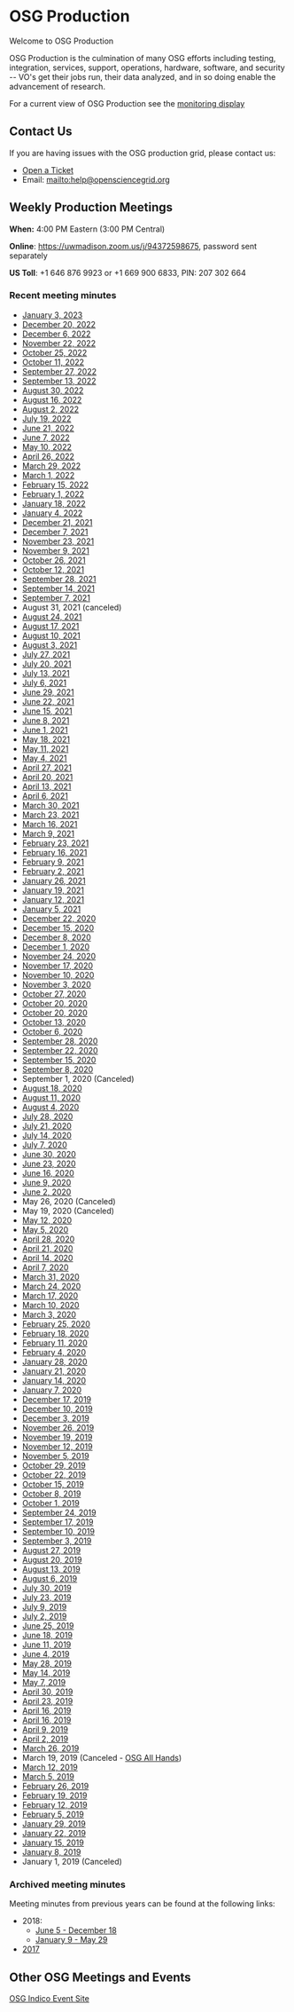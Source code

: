 OSG Production
==============

Welcome to OSG Production

OSG Production is the culmination of many OSG efforts including testing, integration, services, support, operations, hardware, software, and security -- VO's get their jobs run, their data analyzed, and in so doing enable the advancement of research.

For a current view of OSG Production see the [monitoring display](http://display.opensciencegrid.org/)


Contact Us
----------

If you are having issues with the OSG production grid, please contact us:

- [Open a Ticket](http://support.opensciencegrid.org)
- Email: <mailto:help@opensciencegrid.org>


Weekly Production Meetings
--------------------------

**When:** 4:00 PM Eastern (3:00 PM Central)

**Online**: <https://uwmadison.zoom.us/j/94372598675>, password sent separately

**US Toll**: +1 646 876 9923  or +1 669 900 6833, PIN: 207 302 664


### Recent meeting minutes ###

- [January 3, 2023](https://docs.google.com/document/d/1Qkz9rG9fCiMJPiiV6QikuaTi2YWQ60SYzvwal2avERg/edit?usp=sharing)
- [December 20, 2022](https://docs.google.com/document/d/1-9-EvEtt4ILgIDEaip0GNzOir3atQ1XIwBsBCMwWOf4/edit#)
- [December 6, 2022](https://docs.google.com/document/d/1k8Ruj2Q9l7yvONwtaNqf6y-gQj4BlWnd0LEDE7rz5SA/edit?usp=sharing)
- [November 22, 2022](https://docs.google.com/document/d/13bKxp9YvphSw4O_YeTpSeh4U4W31fYs8guu1lTUUBG0/edit#)
- [October 25, 2022](https://docs.google.com/document/d/1ziegtkg5su_IY50tXnWN9MN7GOSxyUeITtDnkxiX8jM/edit?usp=sharing)
- [October 11, 2022](https://docs.google.com/document/d/1sA8JTvFAtGbsmajcOWqCpWPMVTD2iyxKaxKrBetbtL8/edit?usp=sharing)
- [September 27, 2022](https://docs.google.com/document/d/1ZEbiJq3kG4agzjCGlXtQE3n_ZfUHh11Zk82E1_Ick9w/edit?usp=sharing)
- [September 13, 2022](https://docs.google.com/document/d/1dW5v8wWej0OEE9XSL1i0x2FRF7s-zzyBhXHvQvbklQ4/edit?usp=sharing)
- [August 30, 2022](https://docs.google.com/document/d/1cD1yi4bTX8R2OMxmACXZ_LwMjqIqbpW1gAMwq8zOWbM/edit?usp=sharing)
- [August 16, 2022](https://docs.google.com/document/d/1NUe9emif2z30Cu3O2ayQD-ZZFcyAPZr-HiNT0sLaYgA/edit?usp=sharing)
- [August 2, 2022](https://docs.google.com/document/d/1qKMQ9rLenwPftVbNeJs4SjB5qucBa6QowkcXbdw6E8Q/edit?usp=sharing)
- [July 19, 2022](https://docs.google.com/document/d/1RMdL1lJNIOzPf1AKumcP3gNhpduY6u62NL7qPnDhZnI/edit?usp=sharing)
- [June 21, 2022](https://docs.google.com/document/d/1ZUVE3v7j82c-BfZN2scM2yiIfb7kcAldUehrLyK33QI/edit?usp=sharing)
- [June 7, 2022](https://docs.google.com/document/d/1qb-0ZTIN5CCiHZpYZCXeJ53l8RqkO_-4NYG5ZKZp6_o/edit?usp=sharing)
- [May 10, 2022](https://docs.google.com/document/d/1wj_LKvYb14jvAunQkjrwjuZ2Q5hJLUJET3iwrj5-0vw/edit?usp=sharing)
- [April 26, 2022](https://docs.google.com/document/d/1I1_5C6Y4l0i0YiEFEVBo3-O-liYkOjui-k4qedYO5_8/edit?usp=sharing)
- [March 29, 2022](https://docs.google.com/document/d/1cvW5etnTGZ7G6N80Tp1pVKYNwkGYjCwIXe6ZedAnr8M/edit?usp=sharing)
- [March 1, 2022](https://docs.google.com/document/d/1JEv1MuYM-v9tnpY3VqM5DX_scHUSpZ_Ptc-PCESR2Ek/edit?usp=sharing)
- [February 15, 2022](https://docs.google.com/document/d/1bSornvzxdQSkPQPPAruf2Jhr4xTschHgM3_g_N-jJsc/edit?usp=sharing)
- [February 1, 2022](https://docs.google.com/document/d/1pk4vtUOUJercFkZuW8KTiCPm3R0hZfGFBINuDBvh33Y/edit?usp=sharing)
- [January 18, 2022](https://docs.google.com/document/d/1tTR85DjPjZGHOdzpXPMDF54TCe14o7f2FSiTip9EJtU/edit?usp=sharing)
- [January 4, 2022](https://docs.google.com/document/d/1JYFlePovqf6_vxWBUIK5eWeJ8Ks1bDDYJKsu43ALgIQ/edit#)
- [December 21, 2021](https://docs.google.com/document/d/1J2DRCD35W61GoIPcS7znd9uPch_O0YjfxFSBK1Q2Yiw/edit?usp=sharing)
- [December 7, 2021](https://docs.google.com/document/d/1CMqf3PfOjv07nRNl84RCJu9LhW98Edc_lytBeblteXY/edit?usp=sharing)
- [November 23, 2021](https://docs.google.com/document/d/15kgK6T-iI3MmASalHETdfFQ2ltqA7HmUBBYGpdd1N6s/edit?usp=sharing)
- [November 9, 2021](https://docs.google.com/document/d/145p6qgG8bhlnEAh-Lj0-jnhDkQMw2MMJB3fKAWvYaFg/edit?usp=sharing)
- [October 26, 2021](https://docs.google.com/document/d/1Vgooe0lc5oj7K0NWe9v1GIjfC6Us8r92xF9DwHsuBns/edit?usp=sharing)
- [October 12, 2021](https://docs.google.com/document/d/1_0nr1WiMHqv8WsbNL_ldXpuE6rYsb9UTvkpZkYjQW-w/edit?usp=sharing)
- [September 28, 2021](https://docs.google.com/document/d/15R45a90ie53IimTSxSw10CnShaw8qKE1GszTdFiSKKo/edit?usp=sharing)
- [September 14, 2021](https://docs.google.com/document/d/1Sy8p9VDBcHXRQ7FLIDI1VX2QrRwFi9U9Hy30mVDFWIw/edit?usp=sharing)
- [September 7, 2021](https://docs.google.com/document/d/1xLraUGL5fvwkO2c9cxzDYyC2shupQG3Xbc3-YcGBXzE/edit?usp=sharing)
- August 31, 2021 (canceled)
- [August 24, 2021](https://docs.google.com/document/d/19NhvdjaG05gfexVX1Sp8CtFDWdfNCDm-KN_MbQo0Y68/edit?usp=sharing)
- [August 17, 2021](https://docs.google.com/document/d/1yLHpd1yBS6UadHM3jQ0oO3UAEpnakiKppb4sWCctBKw/edit?usp=sharing)
- [August 10, 2021](https://docs.google.com/document/d/1FZDHarwfV9e6z05jHXBbFviLCPZ5HSTfoosg5fVAjHA/edit?usp=sharing)
- [August 3, 2021](https://docs.google.com/document/d/1p95szNqe_4SpwDEDva_NVy82gGsxUa8RqXCo0BwGhKI/edit?usp=sharing)
- [July 27, 2021](https://docs.google.com/document/d/1zcjj2EWzzySPRFPtY-YhidIPi2cY7whIsKnkT7gpEoU/edit?usp=sharing)
- [July 20, 2021](https://docs.google.com/document/d/1vffVkVS-BkIsXtkiR8B9HKRBsyNzsrgxUhTQVR332CE/edit?usp=sharing)
- [July 13, 2021](https://docs.google.com/document/d/1HvkokLFRWZqe90H0kIVIzs0XgetcOXvtWhbE0Bd-Kgk/edit?usp=sharing)
- [July 6, 2021](https://docs.google.com/document/d/19oWThH-DIG2erMYuoAfJPpmtOEOL4xqXI1-koHmNee4/edit?usp=sharing)
- [June 29, 2021](https://docs.google.com/document/d/1rpQuQdAkkYp0Y9F7jPx9wrdHhJVxOBKNme0PU-3zW0c/edit#)
- [June 22, 2021](https://docs.google.com/document/d/156lj77Jrt9nx2RKXQcYJb1DZaHI-Guquy7yWvH0rPMA/edit?usp=sharing)
- [June 15, 2021](https://docs.google.com/document/d/1pHvtDJiURaMnZ9fZGtvSQTTwq_AQ9ZVqmMGRbgOB9_o/edit?usp=sharing) 
- [June 8, 2021](https://docs.google.com/document/d/1KFOxo03yfAwXmfr7wCWJv6TKwAe9mirNKxYuWae16Zk/edit?usp=sharing)
- [June 1, 2021](https://docs.google.com/document/d/1RuZ_0p2zlVb4lxCx3c4lDRnLWBPRQTxBBHNOOiSl9w0/edit#)
- [May 18, 2021](https://docs.google.com/document/d/1lHaK0dmFAFrw3j92hEXwb3DlFPTyU-4T34I9zLpynRI/edit?usp=sharing)
- [May 11, 2021](https://docs.google.com/document/d/1fpR0D3g9K0alEZQk1IKZCMLOJuo1NpSvq921jqdnTs0/edit?usp=sharing)
- [May 4, 2021](https://docs.google.com/document/d/1FmnhERcyTa52jI_OaaZWyEO3tgP1AIOwUSTRWxt7TDQ/edit?usp=sharing)
- [April 27, 2021](https://docs.google.com/document/d/1dcZOb9kcqQ6c3zpKCQp56GJrFvkQ96bcpXdmf-8RSSA/edit?usp=sharing)
- [April 20, 2021](https://docs.google.com/document/d/1mYah57aCcjREgd9DI_4E6nOZ1_IJplHFVJcDTp7n7a4/edit?usp=sharing)
- [April 13, 2021](https://docs.google.com/document/d/1Eh8tar7B1j36JSpeB_NQkOsrTwoXu0ixkLfDDEqlxsc/edit?usp=sharing)
- [April 6, 2021](https://docs.google.com/document/d/16EIzczen2oF7OMU0yT8kE2xtv8Yw-zTrryRtY0M_jZU/edit?usp=sharing)
- [March 30, 2021](https://docs.google.com/document/d/1seg3jcXIqXl5_nrvMMSwJcRJGNSI2FCr3Nlk5MleULw/edit?usp=sharing)
- [March 23, 2021](https://docs.google.com/document/d/1hmQrB5Yo-YmJXq81mYWoYP-QtkSAF5CoDUGu1Z4XnlY/edit?usp=sharing)
- [March 16, 2021](https://docs.google.com/document/d/1CuXIZNpArWYtW6WjtbZ2Mo2gyvR4wMeXkMfGT8qbwHY/edit?usp=sharing)
- [March 9, 2021](https://docs.google.com/document/d/1x9_dNOI3cyPtmlPAaX_eavjEFK-vpK9MXWDv0QRHEL4/edit?usp=sharing)
- [February 23, 2021](https://docs.google.com/document/d/1INuO01DEwCGBlHpzVqi5M_YDgRnK7xg-aE5ujuGgm0o/edit?usp=sharing)
- [February 16, 2021](https://docs.google.com/document/d/1vG6sPqWLhVlYTjLQUJhMUuTEm-IrlM1iohBxfNt5VoE/edit?usp=sharing)
- [February 9, 2021](https://docs.google.com/document/d/1BqObcoaup6GIg8lcDpocD-_zPzCiBvdUq242BSuE41w/edit?usp=sharing)
- [February 2, 2021](https://docs.google.com/document/d/1cPVeDtbvUdE4pz64JN8BrubVKa2DxtaMLz2k0L63pao/edit?usp=sharing)
- [January 26, 2021](https://docs.google.com/document/d/1IFrgpNRMDndZUfnjbxXQmeQEn8Kg1d0_nguCY0DhvD4/edit?usp=sharing)
- [January 19, 2021](https://docs.google.com/document/d/1Y-BBN3lHh_zrQcxHOuyehX_gmLoY3jiExxf-IZ6Co64/edit?usp=sharing)
- [January 12, 2021](https://docs.google.com/document/d/1ryr49dRORHoO4ebp3FbDUiIXi2erX1RNyZWa697V21Y/edit?usp=sharing)
- [January 5, 2021](https://docs.google.com/document/d/1sXtPNhYecMjm-KxGIVgLeG5bWjIVHH_mv5l0kcZKVD0/edit?usp=sharing)
- [December 22, 2020](https://docs.google.com/document/d/1TUJL8zWqpHSqLJ0zBMSPpjSRhXjblKypHoIZOWzAAAw/edit?usp=sharing)
- [December 15, 2020](https://docs.google.com/document/d/1V2kKLbsvkBdIbwhn-x5Zev5U6EAwtux7zV2Ckw09ZuQ/edit?usp=sharing)     
- [December 8, 2020](https://docs.google.com/document/d/1xu59a0bIliEWPFej-GXrVmDNW8Vd4mR49YJ0UvSxXZw/edit?usp=sharing)
- [December 1, 2020](https://docs.google.com/document/d/1ydweSbEXcMQo1ktnIiIjJDak9JXpOQM4doXOXIy4_oc/edit?usp=sharing)
- [November 24, 2020](https://docs.google.com/document/d/1yZ7caXx2X01AXSXsf04eVtbFpjSUYucsAvwr4nU5fjo/edit)
- [November 17, 2020](https://docs.google.com/document/d/1Ie-xw1ObFrUpOcb5M-rRmrUDRH8JnjYjTuG12xkc31Y/edit?usp=sharing)
- [November 10, 2020](https://docs.google.com/document/d/1y9Mjdmogg8YCM16RY6bmJ3X1rOBk8HK1t0AvIjz331k/edit?usp=sharing)
- [November 3, 2020](https://docs.google.com/document/d/15e1oo2SE9F6yYN-fFyryloO-tppmAGiJS-Tw3O83c3c/edit?usp=sharing)
- [October 27, 2020](https://docs.google.com/document/d/1qhKlkHhfCrSazzryaxZNg6k0WDkP_cuIraTi3iXcRLM/edit?usp=sharing)
- [October 20, 2020](https://docs.google.com/document/d/1SZS2ZEsC8rJrqCcTt3RO9pOz3yPBH_h0Qc9bKOG_2Xc/edit?usp=sharing)
- [October 20, 2020](https://docs.google.com/document/d/1SZS2ZEsC8rJrqCcTt3RO9pOz3yPBH_h0Qc9bKOG_2Xc/edit?usp=sharing)
- [October 13, 2020](https://docs.google.com/document/d/1eoti7Xflb5wTyGkiFpipQ8d_a-_CvgUollvUjpmonCs/edit?usp=sharing)
- [October 6, 2020](https://docs.google.com/document/d/1ZMkc1fk6Ku1moMh9AgcI7xfFKCYLptx0pAZfuCoDsT4/edit?usp=sharing)
- [September 28, 2020](https://docs.google.com/document/d/1IUnyn2DMkVS3WY9f8-2xB0pUsNbGiZ5HUMzMR4x-0PE/edit?usp=sharing)
- [September 22, 2020](https://docs.google.com/document/d/1R6akv17BUCVNaIQidltVo4rhNVfESDXecyAjZp9XZg8/edit?usp=sharing)
- [September 15, 2020](https://docs.google.com/document/d/1cCVQVQR7pUAI4C9tnDqvsuIMvJNzJEgCKMQCJX7xu1k/edit?usp=sharing)
- [September 8, 2020](https://docs.google.com/document/d/1Q2HZ8tl4L_dDHaiN3-Z1VTBRHvtsNg5cpt5vyy6C4GA/edit?usp=sharing)
- September 1, 2020 (Canceled)
- [August 18, 2020](https://docs.google.com/document/d/1vYPu8PfcY66JsqQ5OCw5plHOjKYnqy5nWng9e3WpyK4/edit?usp=sharing)
- [August 11, 2020](https://docs.google.com/document/d/1bgY5lIYTMg8HfPYc8GsHaGnpHcXSqkqO0QSVP9os6oY/edit?usp=sharing)
- [August 4, 2020](https://docs.google.com/document/d/1kQAeiLuT_VvSjFRJRhyEh3hbOKBpYFR1AXawvOfHA5w/edit?usp=sharing)
- [July 28, 2020](https://docs.google.com/document/d/1-SdbztDfzVrNmR7KPI4vsblGmH7ggIpZ4zAW8Go0qDk/edit?usp=sharing)
- [July 21, 2020](https://docs.google.com/document/d/1i47A3J_MGlkwmLwGqryrVPam5n04QWo2svVzrx6svrs/edit?usp=sharing)
- [July 14, 2020](https://docs.google.com/document/d/1Vqnn8NqJEGPNNXaeIGJew-7qcXXWZ04I478_zs5xGCs/edit?usp=sharing)
- [July 7, 2020](https://docs.google.com/document/d/14pfibxnKVzr16rcON-n_WA1n9u9-gkWzKlJkdMkdYLo/edit#)
- [June 30, 2020](https://docs.google.com/document/d/1gaJRxj0HS7DbOfOe1rTSljMiYV7zwc4TnecjPkN-6cQ/edit?usp=sharing)
- [June 23, 2020](https://docs.google.com/document/d/1bVRzdZs7hHEYEqFLgbmBJV0CtnM1iNxI71keXPRZAuk/edit?usp=sharing)
- [June 16, 2020](https://docs.google.com/document/d/1zwH_eHWSrNPrHaaGRB7fTERaaaP7xkMnIIDNDmnRUH8/edit?usp=sharing)
- [June 9, 2020](https://docs.google.com/document/d/14m2SgtN_MiGul9jI0rWl_hJhRZo_krLCO_s5HbVdQEs/edit?usp=sharing)
- [June 2, 2020](https://docs.google.com/document/d/1HMKDIbgTSiqvtdGnBD2lrv6HDjr7kUJEEUJfcco9KXI/edit?usp=sharing)
- May 26, 2020 (Canceled)
- May 19, 2020 (Canceled)
- [May 12, 2020](https://docs.google.com/document/d/1y96JI8qVcGgCA6kZooUxxfc0xhnVinFNq7FGTEZqweA/edit?usp=sharing)
- [May 5, 2020](https://docs.google.com/document/d/1qlJTAZYacCaHYds9diHlvOOtb30ZXIfG48rFPfv1a28/edit?usp=sharing)
- [April 28, 2020](https://docs.google.com/document/d/17MmvyVBt5J7gBDngYWCyg6V6kv95wtb411dTRumsZEE/edit?usp=sharing)    
- [April 21, 2020](https://docs.google.com/document/d/19sOlWPZfj4FBiWWtja6HCCk7z13l6QFKPJrFA3ZX25w/edit?usp=sharing)
- [April 14, 2020](https://docs.google.com/document/d/130FH9iQ_FijfMPNSGFI_qYNtz72C6IEZXYRcXcNj2PQ/edit?usp=sharing)
- [April 7, 2020](https://docs.google.com/document/d/1OHj9nncLGPLxudSb3owA_XJ0A5wh1vDqa-8W8bu-238/edit?usp=sharing)
- [March 31, 2020](https://docs.google.com/document/d/1whkApm8YLe5o5O1XkQ5S-oRKYxcB_XV4l7gm_v4Zkls/edit?usp=sharing)
- [March 24, 2020](https://docs.google.com/document/d/1LUbsK1sKb-GBA0UjZEjAATKKGgbiF7gk1JzK49gFLwo/edit?usp=sharing)
- [March 17, 2020](https://docs.google.com/document/d/1WpQAmeui5vUeyx3wEgMkr1_YeIfdk5CP_xygTIVy-Ao/edit?usp=sharing)
- [March 10, 2020](https://docs.google.com/document/d/1RpH68IbENTNu-bMATuuhQoaqyV0JepseaoVnyhMVrd4/edit?usp=sharing)
- [March 3, 2020](https://docs.google.com/document/d/1EY5MIZhM8J34FGs6x2JBevHX4MzbtRjU5lRUdiwf0Ic/edit?usp=sharing)
- [February 25, 2020](https://docs.google.com/document/d/1-Y3IPvkKeBXb2i5RBPP4MRIidMOkRg9__GjfF5yeufQ/edit?usp=sharing)
- [February 18, 2020](https://docs.google.com/document/d/1dPRKNA1B66iYlm68myD0lEgVAMWDMpjxz09hdIz1DMY/edit?usp=sharing)
- [February 11, 2020](https://docs.google.com/document/d/1nl5I5M815b-qyxbGqbjExRb0nodNFcbGn7Ni0LoXGbU/edit?usp=sharing)
- [February 4, 2020](https://docs.google.com/document/d/1eYqxySMGLOwCsPpNuScNmsjFBu6K8JQYakMpA3fwzbU/edit?usp=sharing)
- [January 28, 2020](https://docs.google.com/document/d/1Ltl0EOG1GKsSkszoBY6B01FKrymfcw1FWJnDZ99bfVk/edit?usp=sharing)
- [January 21, 2020](https://docs.google.com/document/d/1E1oiPvfnKJHX_6eYen7hAyftYy9mdVHVvj4Xr1k0beo/edit?usp=sharing)
- [January 14, 2020](https://docs.google.com/document/d/1EOTwGARU3suaOlHg8ijkvoBdz1IZ9m4RA9MfEm1tD88/edit?usp=sharing)       
- [January 7, 2020](https://docs.google.com/document/d/11g0yDHtT5UZlXMlGmDcpkHoJNyJju2HaoUkRD3ossY8/edit?usp=sharing)       
- [December 17, 2019](https://docs.google.com/document/d/1qvSSjrgZonfXsT3gg22yFXHAl3FFOBWAzKQQ0d6kO74/edit?usp=sharing)
- [December 10, 2019](https://docs.google.com/document/d/1Xh9m9lytw3hFbX6C6z9cfZzpxpksupEiKO0APHLKdQ8/edit?usp=sharing)
- [December 3, 2019](https://docs.google.com/document/d/1Fb3GnbyZ1fX4Z2dE9L_eLzO-ldwJ9-FVUK3ZezAuyU8/edit?usp=sharing)
- [November 26, 2019](https://docs.google.com/document/d/1ppD7QHfntoxBjpqrhGZxolzsYXGfcNBbJiW35TUh6s0/edit?usp=sharing)
- [November 19, 2019](https://docs.google.com/document/d/1LyKzWCzMagJQt5Z1CoOnt76m0JXYgBRY-oX0lFz7qi8/edit)
- [November 12, 2019](https://docs.google.com/document/d/1eyirAk6EapyQQub07zADWMOoK2cn2Ww9lruy-2MF418/edit?usp=sharing)
- [November 5, 2019](https://docs.google.com/document/d/1jQwAeNhpFlaRhAnTkjC18cNeAF0JFxn3ENcFabPocGY/edit?usp=sharing)
- [October 29, 2019](https://docs.google.com/document/d/1Q6i0iJDFaK6rKFW3v62zYfNgiuhJym9fJwc4RBXNDtY/edit?usp=sharing)
- [October 22, 2019](https://docs.google.com/document/d/1GgHTD6Cfrp_WwY954u2YCA52XUKBY73nVJO3Mg5wHwE/edit?usp=sharing)
- [October 15, 2019](https://docs.google.com/document/d/1UvjaiMHW5GEBoxPf1Vh6fQ6uzLKR6Y1tloU5Jolg18E/edit?usp=sharing)
- [October 8, 2019](https://docs.google.com/document/d/1DfA9K3qEklMOdQIrADi674YTzmwSuKGbNHYYRAfe7cY/edit?usp=sharing)
- [October 1, 2019](https://docs.google.com/document/d/1S0bprEFAvGwRGLlToCQyekNwdQ_8i3OnV74rX8k-BAU/edit?usp=sharing)
- [September 24, 2019](https://docs.google.com/document/d/1UJpmMeytUAfr0eRBGDjKUSKOSImwMvUsFuwxNF6TopQ/edit)
- [September 17, 2019](https://docs.google.com/document/d/1UfLpcQUnDkqR0jyC1N8AuUBwdKy_4Jea4g1pLTIkzQA/edit?usp=sharing)
- [September 10, 2019](https://docs.google.com/document/d/1cjMinJXTWzdddJP2CxEy1Y8fMryyk-zgbu1dNoYz-8M/edit?usp=sharing)
- [September 3, 2019](https://docs.google.com/document/d/1Wo35Y2wcgHNs_5lJkuF2IU91v588px89grPWdSHEM4Q/edit?usp=sharing)
- [August 27, 2019](https://docs.google.com/document/d/1pD9r2u6m9OXYaXNYE_XzbqXAC0cWnuG3pRRUt5fjBZI/edit?usp=sharing)
- [August 20, 2019](https://docs.google.com/document/d/149Zeoa9V_XQiu3W-cPQ8U3CL1StNH_pDoAB_pdco1_k/edit?usp=sharing)
- [August 13, 2019](https://docs.google.com/document/d/11M3VsjVgJllnREH4I6csz_n-Jec79ZOmQnGiMnko86E/edit?usp=sharing)
- [August 6, 2019](https://docs.google.com/document/d/1xMwBD89nH87lOF3rcpgQ3gsJhZKmNf5R5bBOK3DbsnY/edit?usp=sharing)
- [July 30, 2019](https://docs.google.com/document/d/19fPm13-ql706Bd0CP_SrZg0dpuNZsAfzxSbbqO7IETw/edit?usp=sharing)
- [July 23, 2019](https://docs.google.com/document/d/11510SU9Kgw6KwZ3fa3RYPhiqy8DrDCqJBOI_MVim9FY/edit?usp=sharing)
- [July 9, 2019](https://docs.google.com/document/d/1Ct2JDoB96E0CiPduJKokwSYyRqrfZU64s-RzvdIs0Ys/edit?usp=sharing)
- [July 2, 2019](https://docs.google.com/document/d/1eCPdQbAS6_i4Z0tyMKtBx23LVyWADRSRD5EY14TBz2s/edit?usp=sharing)
- [June 25, 2019](https://docs.google.com/document/d/1IxgIgny3gGJVVtdisyu6zPeCOYIrxoiQEcsHpLFmS3A/edit?usp=sharing)
- [June 18, 2019](https://docs.google.com/document/d/1pOAgWW8__jgn_4NaxEU3QiTFXlJ46pJl6ZpupKOguDQ/edit?usp=sharing)
- [June 11, 2019](https://docs.google.com/document/d/1IqKw4NpTtQ8cFAXVHsNo4w9D-bBva17Vf9xCxzKUIx8/edit?usp=sharing)
- [June 4, 2019](https://docs.google.com/document/d/17CJcpgQgtqMQEjnx6hticcRpJNmjJsuy41r2w2qFQx4/edit?usp=sharing)
- [May 28, 2019](https://docs.google.com/document/d/1zLL4VFIm2n5lhJ5nnX9njcr_BfHvTB1xMelCUs22qoI/edit?usp=sharing)
- [May 14, 2019](https://docs.google.com/document/d/1SloMd8iJ7lx9FIPvbsVGCvu6FVXCeehBo6EqElUchSo/edit?usp=sharing)
- [May 7, 2019](https://docs.google.com/document/d/1BQivRg8wo-SN5H8iuWx6hE8pS0P4j8Gth40A2YKCWm4/edit?usp=sharing)
- [April 30, 2019](https://docs.google.com/document/d/1ZV7Tzgf10AUM3YGf5iY_ddUzkli1WPtTtgYRmIOFVic/edit?usp=sharing)
- [April 23, 2019](https://docs.google.com/document/d/16iDswSx4ZGwZmrSvK2AExQa_K4mNErDfImw2vfSxF_Q/edit?usp=sharing)
- [April 16, 2019](https://docs.google.com/document/d/1rAKK32LK9Ry2mmuuHPdxPUpJRu9eYqBu-UcbQ5-1tbE/edit?usp=sharing)
- [April 16, 2019](https://docs.google.com/document/d/1rAKK32LK9Ry2mmuuHPdxPUpJRu9eYqBu-UcbQ5-1tbE/edit?usp=sharing)
- [April 9, 2019](https://docs.google.com/document/d/1Q_RnfqoGJ76aSxfOOJRtI27zBWfIrPQRAjetDM9Wwn0/edit?usp=sharing)
- [April 2, 2019](https://docs.google.com/document/d/1_Gc_WdxB1Oc6lxA3F23GOnyUO_7JHEO5fN5M4W673WY/edit?usp=sharing)
- [March 26, 2019](https://docs.google.com/document/d/1d0GZMtaaxG_AggOjkBYC-VvVBUuTaLCGnnR4WJBzf-U/edit?usp=sharing)
- March 19, 2019 (Canceled - [OSG All Hands](https://opensciencegrid.org/all-hands/2019/))
- [March 12, 2019](https://docs.google.com/document/d/1g9WmMH31HhHQSeO2RBkgMWDkDmHXiVVIfsHHtj0INhA/edit?usp=sharing)
- [March 5, 2019](https://docs.google.com/document/d/1t84JNgglXOI2Zoz2ylkWDLmfkllrqrinAnFh7bhA4sU/edit?usp=sharing)
- [February 26, 2019](https://docs.google.com/document/d/1SfCu2S4QpwcOc3TokGozaypTcq-sMEZPa6ETyAjV8LU/edit?usp=sharing)
- [February 19, 2019](https://docs.google.com/document/d/1fhNh32396p2ikFd1FJ_9lzBIBxHJCS96EKaSOjA2Ndo/edit?usp=sharing)
- [February 12, 2019](https://docs.google.com/document/d/1yCMsYlsHI562hDfCtBe6_1KQ69pQZKQBcf-iobq9qy8/edit?usp=sharing)
- [February 5, 2019](https://docs.google.com/document/d/1xb44xgJQAv6rdxytasGenAVrYluGRMreEYlh3onq9YI/edit?usp=sharing)
- [January 29, 2019](https://docs.google.com/document/d/1BKPvbdyJ5T8T-AQr75BxcIt4d8m1kNTBeopsu-ZEV5Y/edit?usp=sharing)
- [January 22, 2019](https://docs.google.com/document/d/1BeIETyHuGrw146ISfz_5fSSzipVFVvsfMr59-Ku6WLY/edit?usp=sharing)
- [January 15, 2019](https://docs.google.com/document/d/1tHRMPPY8jL-7WIiZMM1mRRvNoz5efsgJfVb2QhZZi6Q/edit?usp=sharing)
- [January 8, 2019](https://docs.google.com/document/d/1qr0ihzVMSR4CgFli0ZS7bqRxiBj0EXxCmZZmpaars_E/edit?usp=sharing)
- January 1, 2019 (Canceled)


### Archived meeting minutes ###

Meeting minutes from previous years can be found at the following links:


- 2018:
    - [June 5 - December 18](https://drive.google.com/drive/u/1/folders/1CpZ_YjrAiIg8NKYicEf2KWpIILCx_wR-)
    - [January 9 - May 29](https://github.com/opensciencegrid/production/tree/master/docs/WeeklyMinutes/2018)
- [2017](https://github.com/opensciencegrid/production/tree/master/docs/WeeklyMinutes/2017)

Other OSG Meetings and Events
-----------------------------

[OSG Indico Event Site](https://indico.fnal.gov/categoryDisplay.py?categId=86)

